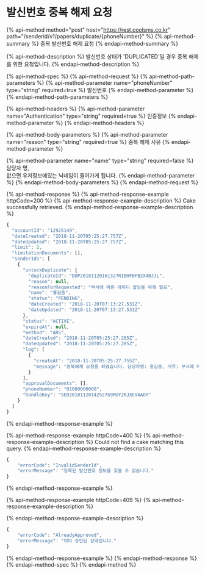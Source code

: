 # 발신번호 중복 해제 요청

{% api-method method="post" host="https://rest.coolsms.co.kr" path="/senderid/v1/papers/duplicate/{phoneNumber}" %}
{% api-method-summary %}
중복 발신번호 해제 요청
{% endapi-method-summary %}

{% api-method-description %}
발신번호 상태가 'DUPLICATED'일 경우 중복 해제를 위한 요청입니다.
{% endapi-method-description %}

{% api-method-spec %}
{% api-method-request %}
{% api-method-path-parameters %}
{% api-method-parameter name="phoneNumber" type="string" required=true %}
발신번호
{% endapi-method-parameter %}
{% endapi-method-path-parameters %}

{% api-method-headers %}
{% api-method-parameter name="Authentication" type="string" required=true %}
인증정보
{% endapi-method-parameter %}
{% endapi-method-headers %}

{% api-method-body-parameters %}
{% api-method-parameter name="reason" type="string" required=true %}
중복 해제 사유
{% endapi-method-parameter %}

{% api-method-parameter name="name" type="string" required=false %}
담당자 명,  
없으면 유저정보에있는 닉네임이 들어가게 됩니다.
{% endapi-method-parameter %}
{% endapi-method-body-parameters %}
{% endapi-method-request %}

{% api-method-response %}
{% api-method-response-example httpCode=200 %}
{% api-method-response-example-description %}
Cake successfully retrieved.
{% endapi-method-response-example-description %}

```javascript
{
  "accountId": "12925149",
  "dateCreated": "2018-11-20T05:25:27.757Z",
  "dateUpdated": "2018-11-20T05:25:27.757Z",
  "limit": 2,
  "limitationDocuments": [],
  "senderIds": [
    {
      "unlockDuplicate": {
        "duplicateId": "DUP20181120161327RIBHFBFB2X4BJJL",
        "reason": null,
        "reasonForRequested": "부서에 따른 아이디 할당을 위해 필요",
        "name": "홍길동",
        "status": "PENDING",
        "dateCreated": "2018-11-20T07:13:27.531Z",
        "dateUpdated": "2018-11-20T07:13:27.531Z"        
      },
      "status": "ACTIVE",
      "expireAt": null,
      "method": "ARS",
      "dateCreated": "2018-11-20T05:25:27.285Z",
      "dateUpdated": "2018-11-20T05:25:27.285Z",
      "log": [
        {
          "createAt": "2018-11-20T05:25:27.755Z",
          "message": "중복해제 요청을 하였습니다. 담당자명: 홍길동, 사유: 부서에 따른 아이디 할당을 위해 필요"
        }
      ],
      "approvalDocuments": [],
      "phoneNumber": "01000000000",
      "handleKey": "SED20181120142527G9MUYZKJXEV6ADY"
    }
  ]
}
```
{% endapi-method-response-example %}

{% api-method-response-example httpCode=400 %}
{% api-method-response-example-description %}
Could not find a cake matching this query.
{% endapi-method-response-example-description %}

```javascript
{
    "errorCode": "InvalidSenderId",
    "errorMessage": "등록된 발신번호 정보를 찾을 수 없습니다."
}
```
{% endapi-method-response-example %}

{% api-method-response-example httpCode=409 %}
{% api-method-response-example-description %}

{% endapi-method-response-example-description %}

```javascript
{
    "errorCode": "AlreadyApproved",
    "errorMessage": "이미 승인된 상태입니다."
}
```
{% endapi-method-response-example %}
{% endapi-method-response %}
{% endapi-method-spec %}
{% endapi-method %}



